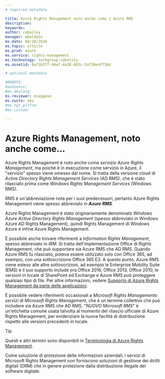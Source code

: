 ```yaml
---
# required metadata

title: Azure Rights Management noto anche come | Azure RMS
description:
keywords:
author: cabailey
manager: mbaldwin
ms.date: 04/28/2016
ms.topic: article
ms.prod: azure
ms.service: rights-management
ms.technology: techgroup-identity
ms.assetid: 0af1b2ff-46a7-4a38-803c-5a730e4ff56d

# optional metadata

#ROBOTS:
#audience:
#ms.devlang:
ms.reviewer: esaggese
ms.suite: ems
#ms.tgt_pltfrm:
#ms.custom:

---
```



# Azure Rights Management, noto anche come...

Azure Rights Management è noto anche come *servizio Azure Rights Management*, ma poiché è in esecuzione come servizio in Azure, il "servizio" spesso viene omesso dal nome. Si tratta della versione cloud di *Active Directory Rights Management Services* (AD RMS), che è stato rilasciato prima come *Windows Rights Management Services* (Windows RMS).

RMS è un'abbreviazione nota per i suoi predecessori, pertanto Azure Rights Management viene spesso abbreviato in ***Azure RMS***.

Azure Rights Management è stato originariamente denominato *Windows Azure Active Directory Rights Management* (spesso abbreviato in Windows Azure AD Rights Management), quindi Rights Management di Windows Azure e infine Azure Rights Management.

È possibile anche trovare riferimenti a *Information Rights Management*, spesso abbreviato in *IRM*. Si tratta dell'implementazione Office di Rights Management, che può supportare sia Azure RMS che AD RMS.  Quando Azure RMS fu rilasciato, poteva essere utilizzato solo con Office 365, ad esempio, con una sottoscrizione Office 365 E3. A questo punto, Azure RMS viene esteso alle altre sottoscrizioni, ad esempio le Enterprise Mobility Suite (EMS) e il suo supporto include ora Office 2016, Office 2013, Office 2010, le versioni in locale di SharePoint ed Exchange e Azure RMS può proteggere qualsiasi tipo di file. Per altre informazioni, vedere [Supporto di Azure Rights Management da parte delle applicazioni](applications-support.md).

È possibile vedere riferimenti occasionali a *Microsoft Rights Management*o *servizi di Microsoft Rights Management*, che è un termine collettivo che può includere sia Azure RMS che AD RMS.  "*NUOVO Microsoft RMS*" è un'etichetta comune usata talvolta al momento del rilascio ufficiale di Azure Rights Management, per evidenziare la nuova facilità di distribuzione rispetto alle versioni precedenti in locale.

> [!TIP]
> Questi e altri termini sono disponibili in [Terminologia di Azure Rights Management](../get-started/terminology.md).

Come soluzione di protezione delle informazioni aziendali, i servizi di Microsoft Rights Management non forniscono soluzioni di gestione dei diritti digitali (DRM) che in genere protezione dalla distribuzione illegale del software digitale. 



<!--HONumber=Apr16_HO3-->


